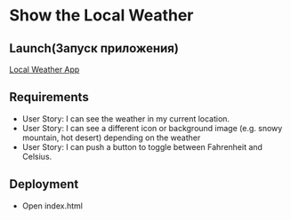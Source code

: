 # Show the Local Weather

## Launch(Запуск приложения)

[Local Weather App](https://nik1910.github.io/fcc-challenges/frontend/local-weather/)

## Requirements

* User Story: I can see the weather in my current location.
* User Story: I can see a different icon or background image (e.g. snowy mountain, hot desert) depending on the weather
* User Story: I can push a button to toggle between Fahrenheit and Celsius.

## Deployment

* Open index.html



